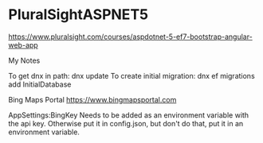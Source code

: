 # PluralSightASPNET5
https://www.pluralsight.com/courses/aspdotnet-5-ef7-bootstrap-angular-web-app

My Notes

To get dnx in path: dnx update
To create initial migration: dnx ef migrations add InitialDatabase

Bing Maps Portal
https://www.bingmapsportal.com

AppSettings:BingKey Needs to be added as an environment variable with the api key. 
Otherwise put it in config.json, but don't do that, put it in an environment variable.
